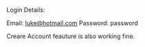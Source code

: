 Login Details:

Email: luke@hotmail.com
Password: password

Creare Account feauture is also working fine.